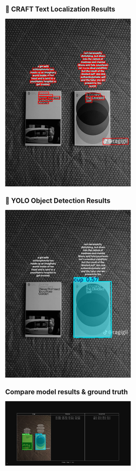 ## 📌 CRAFT Text Localization Results

<img src="results/craft_results/craft_book2.jpg" width="400"/>  




## 🧠 YOLO Object Detection Results

<img src="results/yolo_results/yolo_book2.jpg" width="400"/>

## Compare model results & ground truth

<img src= "results-viewer.png" width="400"/>


